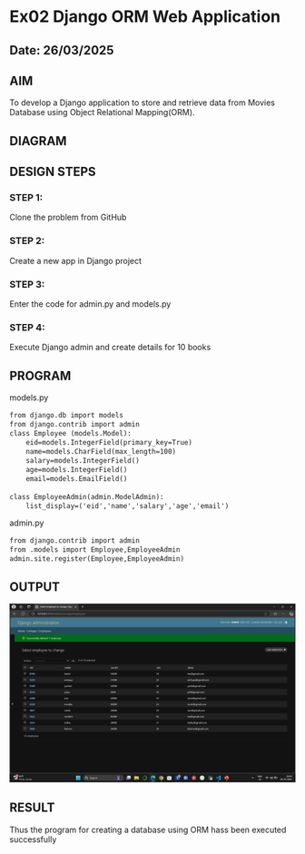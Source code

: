 # Ex02 Django ORM Web Application
## Date: 26/03/2025

## AIM
To develop a Django application to store and retrieve data from Movies Database using Object Relational Mapping(ORM).

## DIAGRAM

## DESIGN STEPS


### STEP 1:
Clone the problem from GitHub

### STEP 2:
Create a new app in Django project

### STEP 3:
Enter the code for admin.py and models.py

### STEP 4:
Execute Django admin and create details for 10 books

## PROGRAM
models.py
```
from django.db import models
from django.contrib import admin
class Employee (models.Model):
    eid=models.IntegerField(primary_key=True)
    name=models.CharField(max_length=100)
    salary=models.IntegerField()
    age=models.IntegerField()
    email=models.EmailField()
 
class EmployeeAdmin(admin.ModelAdmin):
    list_display=('eid','name','salary','age','email')
```
admin.py
```
from django.contrib import admin
from .models import Employee,EmployeeAdmin
admin.site.register(Employee,EmployeeAdmin)
```


## OUTPUT
![alt text](<ormapp/Screenshot 2025-03-26 204447.png>)



## RESULT
Thus the program for creating a database using ORM hass been executed successfully
